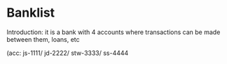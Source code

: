# Banklist

Introduction: it is a bank with 4 accounts where transactions can be made between them, loans, etc

(acc: js-1111/ jd-2222/ stw-3333/ ss-4444
